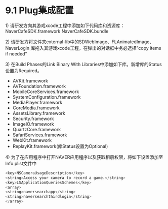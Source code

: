 # 9.1 Plug集成配置

1\) 请研发方向其游戏xcode工程中添加如下代码库和资源库： NaverCafeSDK.framework NaverCafeSDK.bundle

2\) 请研发方将文件夹external-lib中的SDWebImage、FLAnimatedImage、NaverLogin 库拖入其游戏xcode工程，在弹出的对话框中务必选择”copy items if needed” 

3\) 在Build Phases的Link Binary With Libraries中添加如下库。新增库的Status设置为Required。

* AVKit.framework
* AVFoundation.framework
* MobileCoreServices.framework 
* SystemConfiguration.framework
* MediaPlayer.framework
* CoreMedia.framework 
* AssetsLibrary.framework 
* Security.framework
* ImageIO.framework
* QuartzCore.framework
* SafariServices.framework 
* WebKit.framework
* ReplayKit.framework\(库Status设置为Optional\)

4\) 为了在应用程序中打开NAVER应用程序以及获取相册权限，将如下设置添加至Info.plist文件中

```objectivec
<key>NSCameraUsageDescription</key>     
<string>Access your camera to record a game.</string>
<key>LSApplicationQueriesSchemes</key>
<array>
<string>naversearchapp</string>
<string>naversearchthirdlogin</string>
</array>
```

